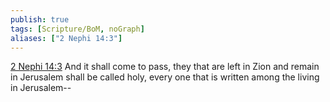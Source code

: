 ```yaml
---
publish: true
tags: [Scripture/BoM, noGraph]
aliases: ["2 Nephi 14:3"]
---
```

[2 Nephi 14:3](https://churchofjesuschrist.org/study/scriptures/bofm/2-ne/14?lang=eng&id=p3#p3) And it shall come to pass, they that are left in Zion and remain in Jerusalem shall be called holy, every one that is written among the living in Jerusalem--
